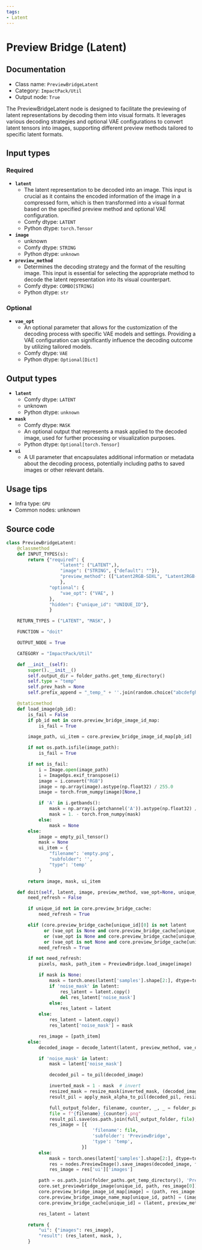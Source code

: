 ```yaml
---
tags:
- Latent
---
```


# Preview Bridge (Latent)
## Documentation
- Class name: `PreviewBridgeLatent`
- Category: `ImpactPack/Util`
- Output node: `True`

The PreviewBridgeLatent node is designed to facilitate the previewing of latent representations by decoding them into visual formats. It leverages various decoding strategies and optional VAE configurations to convert latent tensors into images, supporting different preview methods tailored to specific latent formats.
## Input types
### Required
- **`latent`**
    - The latent representation to be decoded into an image. This input is crucial as it contains the encoded information of the image in a compressed form, which is then transformed into a visual format based on the specified preview method and optional VAE configuration.
    - Comfy dtype: `LATENT`
    - Python dtype: `torch.Tensor`
- **`image`**
    - unknown
    - Comfy dtype: `STRING`
    - Python dtype: `unknown`
- **`preview_method`**
    - Determines the decoding strategy and the format of the resulting image. This input is essential for selecting the appropriate method to decode the latent representation into its visual counterpart.
    - Comfy dtype: `COMBO[STRING]`
    - Python dtype: `str`
### Optional
- **`vae_opt`**
    - An optional parameter that allows for the customization of the decoding process with specific VAE models and settings. Providing a VAE configuration can significantly influence the decoding outcome by utilizing tailored models.
    - Comfy dtype: `VAE`
    - Python dtype: `Optional[Dict]`
## Output types
- **`latent`**
    - Comfy dtype: `LATENT`
    - unknown
    - Python dtype: `unknown`
- **`mask`**
    - Comfy dtype: `MASK`
    - An optional output that represents a mask applied to the decoded image, used for further processing or visualization purposes.
    - Python dtype: `Optional[torch.Tensor]`
- **`ui`**
    - A UI parameter that encapsulates additional information or metadata about the decoding process, potentially including paths to saved images or other relevant details.
## Usage tips
- Infra type: `GPU`
- Common nodes: unknown


## Source code
```python
class PreviewBridgeLatent:
    @classmethod
    def INPUT_TYPES(s):
        return {"required": {
                    "latent": ("LATENT",),
                    "image": ("STRING", {"default": ""}),
                    "preview_method": (["Latent2RGB-SDXL", "Latent2RGB-SD15", "TAESDXL", "TAESD15"],),
                    },
                "optional": {
                    "vae_opt": ("VAE", )
                },
                "hidden": {"unique_id": "UNIQUE_ID"},
                }

    RETURN_TYPES = ("LATENT", "MASK", )

    FUNCTION = "doit"

    OUTPUT_NODE = True

    CATEGORY = "ImpactPack/Util"

    def __init__(self):
        super().__init__()
        self.output_dir = folder_paths.get_temp_directory()
        self.type = "temp"
        self.prev_hash = None
        self.prefix_append = "_temp_" + ''.join(random.choice("abcdefghijklmnopqrstupvxyz") for x in range(5))

    @staticmethod
    def load_image(pb_id):
        is_fail = False
        if pb_id not in core.preview_bridge_image_id_map:
            is_fail = True

        image_path, ui_item = core.preview_bridge_image_id_map[pb_id]

        if not os.path.isfile(image_path):
            is_fail = True

        if not is_fail:
            i = Image.open(image_path)
            i = ImageOps.exif_transpose(i)
            image = i.convert("RGB")
            image = np.array(image).astype(np.float32) / 255.0
            image = torch.from_numpy(image)[None,]

            if 'A' in i.getbands():
                mask = np.array(i.getchannel('A')).astype(np.float32) / 255.0
                mask = 1. - torch.from_numpy(mask)
            else:
                mask = None
        else:
            image = empty_pil_tensor()
            mask = None
            ui_item = {
                "filename": 'empty.png',
                "subfolder": '',
                "type": 'temp'
            }

        return image, mask, ui_item

    def doit(self, latent, image, preview_method, vae_opt=None, unique_id=None):
        need_refresh = False

        if unique_id not in core.preview_bridge_cache:
            need_refresh = True

        elif (core.preview_bridge_cache[unique_id][0] is not latent
              or (vae_opt is None and core.preview_bridge_cache[unique_id][2] is not None)
              or (vae_opt is None and core.preview_bridge_cache[unique_id][1] != preview_method)
              or (vae_opt is not None and core.preview_bridge_cache[unique_id][2] is not vae_opt)):
            need_refresh = True

        if not need_refresh:
            pixels, mask, path_item = PreviewBridge.load_image(image)

            if mask is None:
                mask = torch.ones(latent['samples'].shape[2:], dtype=torch.float32, device="cpu").unsqueeze(0)
                if 'noise_mask' in latent:
                    res_latent = latent.copy()
                    del res_latent['noise_mask']
                else:
                    res_latent = latent
            else:
                res_latent = latent.copy()
                res_latent['noise_mask'] = mask

            res_image = [path_item]
        else:
            decoded_image = decode_latent(latent, preview_method, vae_opt)

            if 'noise_mask' in latent:
                mask = latent['noise_mask']

                decoded_pil = to_pil(decoded_image)

                inverted_mask = 1 - mask  # invert
                resized_mask = resize_mask(inverted_mask, (decoded_image.shape[1], decoded_image.shape[2]))
                result_pil = apply_mask_alpha_to_pil(decoded_pil, resized_mask)

                full_output_folder, filename, counter, _, _ = folder_paths.get_save_image_path("PreviewBridge/PBL-"+self.prefix_append, folder_paths.get_temp_directory(), result_pil.size[0], result_pil.size[1])
                file = f"{filename}_{counter}.png"
                result_pil.save(os.path.join(full_output_folder, file), compress_level=4)
                res_image = [{
                                'filename': file,
                                'subfolder': 'PreviewBridge',
                                'type': 'temp',
                            }]
            else:
                mask = torch.ones(latent['samples'].shape[2:], dtype=torch.float32, device="cpu").unsqueeze(0)
                res = nodes.PreviewImage().save_images(decoded_image, filename_prefix="PreviewBridge/PBL-")
                res_image = res['ui']['images']

            path = os.path.join(folder_paths.get_temp_directory(), 'PreviewBridge', res_image[0]['filename'])
            core.set_previewbridge_image(unique_id, path, res_image[0])
            core.preview_bridge_image_id_map[image] = (path, res_image[0])
            core.preview_bridge_image_name_map[unique_id, path] = (image, res_image[0])
            core.preview_bridge_cache[unique_id] = (latent, preview_method, vae_opt, res_image)

            res_latent = latent

        return {
            "ui": {"images": res_image},
            "result": (res_latent, mask, ),
        }

```
